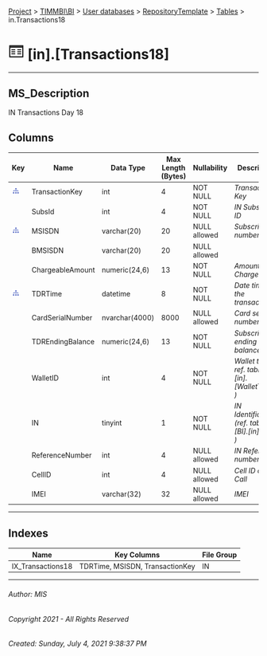 #### 

[Project](../../../../index.md) > [TIMMBI\\BI](../../../index.md) > [User databases](../../index.md) > [RepositoryTemplate](../index.md) > [Tables](Tables.md) > in.Transactions18

# ![Tables](../../../../Images/Table32.png) [in].[Transactions18]

---

## <a name="#description"></a>MS_Description

IN Transactions Day 18

## <a name="#columns"></a>Columns

| Key | Name | Data Type | Max Length (Bytes) | Nullability | Description |
|---|---|---|---|---|---|
| [![Indexes IX_Transactions18](../../../../Images/Index.png)](#indexes) | TransactionKey | int | 4 | NOT NULL | _Transaction Key_ |
|  | SubsId | int | 4 | NOT NULL | _IN Subscriber ID_ |
| [![Indexes IX_Transactions18](../../../../Images/Index.png)](#indexes) | MSISDN | varchar(20) | 20 | NULL allowed | _Subscriber number_ |
|  | BMSISDN | varchar(20) | 20 | NULL allowed |  |
|  | ChargeableAmount | numeric(24,6) | 13 | NOT NULL | _Amount Charged_ |
| [![Indexes IX_Transactions18](../../../../Images/Index.png)](#indexes) | TDRTime | datetime | 8 | NOT NULL | _Date time of the transactions_ |
|  | CardSerialNumber | nvarchar(4000) | 8000 | NULL allowed | _Card serial number_ |
|  | TDREndingBalance | numeric(24,6) | 13 | NOT NULL | _Subscriber ending balance_ |
|  | WalletID | int | 4 | NOT NULL | _Wallet type ( ref. table [BI].[in].[WalletTypes] )_ |
|  | IN | tinyint | 1 | NOT NULL | _IN Identification (ref. table [BI].[in].[INs] )_ |
|  | ReferenceNumber | int | 4 | NULL allowed | _IN Reference number_ |
|  | CellID | int | 4 | NULL allowed | _Cell ID of the Call_ |
|  | IMEI | varchar(32) | 32 | NULL allowed | _IMEI_ |


---

## <a name="#indexes"></a>Indexes

| Name | Key Columns | File Group |
|---|---|---|
| IX_Transactions18 | TDRTime, MSISDN, TransactionKey | IN |


---

###### Author:  MIS

###### Copyright 2021 - All Rights Reserved

###### Created: Sunday, July 4, 2021 9:38:37 PM

